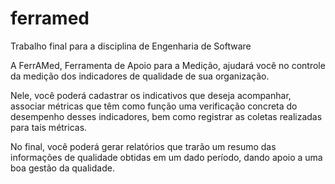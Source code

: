 # ferramed

Trabalho final para a disciplina de Engenharia de Software

A FerrAMed, Ferramenta de Apoio para a Medição, ajudará você no controle da medição dos indicadores de qualidade de sua organização.</p>
Nele, você poderá cadastrar os indicativos que deseja acompanhar, associar métricas que têm como função uma verificação concreta do desempenho desses indicadores, bem como registrar as coletas realizadas para tais métricas. </p>
No final, você poderá gerar relatórios que trarão um resumo das informações de qualidade obtidas em um dado período, dando apoio a uma boa gestão da qualidade. </p>
